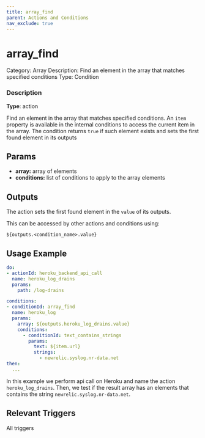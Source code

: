 ```yaml
---
title: array_find
parent: Actions and Conditions
nav_exclude: true
---
```


# array_find

Category: Array
Description: Find an element in the array that matches specified conditions
Type: Condition

### Description

**Type**: action

Find an element in the array that matches specified conditions. An `item` property is available in the internal conditions to access the current item in the array. The condition returns `true` if such element exists and sets the first found element in its outputs

## Params

- **array:** array of elements
- **conditions:** list of conditions to apply to the array elements

## Outputs

The action sets the first found element in the `value` of its outputs.

This can be accessed by other actions and conditions using:

`${outputs.<condition_name>.value}`

## Usage Example

```yaml
do:
- actionId: heroku_backend_api_call
  name: heroku_log_drains
  params:
    path: /log-drains

conditions:
- conditionId: array_find
  name: heroku_log
  params:
    array: ${outputs.heroku_log_drains.value}
    conditions:
      - conditionId: text_contains_strings
        params: 
          text: ${item.url}
          strings: 
            - newrelic.syslog.nr-data.net
then:
  ...
```

In this example we perform api call on Heroku and name the action `heroku_log_drains`. Then, we test if the result array has an elements that contains the string `newrelic.syslog.nr-data.net`.

## Relevant Triggers

All triggers
